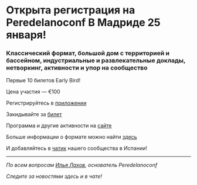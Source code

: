 
# Открыта регистрация на **Peredelanoconf** В Мадриде 25 января! 

### Классический формат, большой дом с территорией и бассейном, индустриальные и развлекательные доклады, нетворкинг, активности и упор на сообщество

Первые 10 билетов Early Bird!

Цена участия — €100

Регистрируйтесь в [приложении](https://t.me/Peredelanobot)

Закидывайте за [билет](/./guides/how-to-pay.md)

Программа и другие активности на [сайте](https://peredelanoconf.com/madrid)

Больше информации о формате можно найти [здесь](/./confs/standard.md)

И добавляйтесь в [чатик](https://t.me/peredelanoconfbarcelona) нашего сообщества в Испании! 

---

_По всем вопросам [Илья Лахов](https://t.me/ilakhov), основатель Peredelanoconf_

_Следите за новостями здесь и в чате!_

